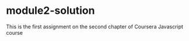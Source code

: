 # module2-solution
This is the first assignment on the second chapter of Coursera Javascript course
